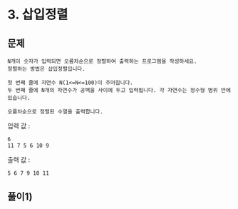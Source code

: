 # 3. 삽입정렬
## 문제
```
N개이 숫자가 입력되면 오름차순으로 정렬하여 출력하는 프로그램을 작성하세요.
정렬하는 방법은 삽입정렬입니다.

첫 번째 줄에 자연수 N(1<=N<=100)이 주어집니다.
두 번째 줄에 N개의 자연수가 공백을 사이에 두고 입력됩니다. 각 자연수는 정수형 범위 안에 있습니다.

오름차순으로 정렬된 수열을 출력합니다.
```

입력 값 :
```
6
11 7 5 6 10 9
```

출력 값 : 
```
5 6 7 9 10 11
```


## 풀이1)